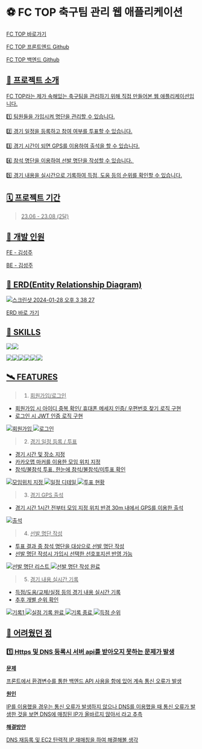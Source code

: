 # ⚽ FC TOP 축구팀 관리 웹 애플리케이션

<a href = "http://13.209.142.132/">FC TOP 바로가기

<a href = "https://github.com/dev-seongjoo/fc-top-client">FC TOP 프론트엔드 Github

<a href = "https://github.com/dev-seongjoo/fc-top-server">FC TOP 백엔드 Github

## 📣 프로젝트 소개
FC TOP라는 제가 속해있는 축구팀을 관리하기 위해 직접 만들어본 웹 애플리케이션입니다.

1️⃣ 팀원들을 가입시켜 명단을 관리할 수 있습니다.

2️⃣ 경기 일정을 등록하고 참여 여부를 투표할 수 있습니다.

3️⃣ 경기 시간이 되면 GPS를 이용하여 출석을 할 수 있습니다.

4️⃣ 참석 명단을 이용하여 선발 명단을 작성할 수 있습니다. 

5️⃣ 경기 내용을 실시간으로 기록하여 득점, 도움 등의 순위를 확인할 수 있습니다.

## 🗓️ 프로젝트 기간
> 23.06 - 23.08 (2달)

## 🙋 개발 인원
FE - 김성주

BE - 김성주

## 🔀 ERD(Entity Relationship Diagram)
![스크린샷 2024-01-28 오후 3 38 27](https://github.com/dev-seongjoo/fc-top-mern/assets/109133448/d21914c2-caf1-4cd6-b9ad-bdb99ee12d55)

<a href = "https://www.erdcloud.com/d/6qkQoHXk8voBvjd5X"> ERD 바로 가기

## 🏹 SKILLS
<img src="https://img.shields.io/badge/React-61DAFB?style=for-the-badge&logo=React&logoColor=white"><img src="https://img.shields.io/badge/CSS3-1572B6?style=for-the-badge&logo=CSS3&logoColor=white">

<img src="https://img.shields.io/badge/Node.js-339933?style=for-the-badge&logo=Node.js&logoColor=white"><img src="https://img.shields.io/badge/Express-000000?style=for-the-badge&logo=Express&logoColor=white"><img src="https://img.shields.io/badge/MySQL-4479A1?style=for-the-badge&logo=MySQL&logoColor=white"><img src="https://img.shields.io/badge/Sequelize-52B0E7?style=for-the-badge&logo=Sequelize&logoColor=white"><img src="https://img.shields.io/badge/Docker-2496ED?style=for-the-badge&logo=Docker&logoColor=white"><img src="https://img.shields.io/badge/Amazon EC2-FF9900?style=for-the-badge&logo=Amazon EC2&logoColor=white">

## 🛰️ FEATURES
> 1. 회원가입/로그인
- 회원가입 시 아이디 중복 확인/ 휴대폰 메세지 인증/ 우편번호 찾기 로직 구현
- 로그인 시 JWT 인증 로직 구현

![회원가입](https://github.com/dev-seongjoo/fc-top-mern/assets/109133448/7f066ce7-098f-45ac-913e-13e6fa2af3e6)
![로그인](https://github.com/dev-seongjoo/fc-top-mern/assets/109133448/e664a798-2023-4ba0-b870-4d6efee267e9)

> 2. 경기 일정 등록 / 투표
- 경기 시간 및 장소 지정
- 카카오맵 마커를 이용한 모임 위치 지정
- 참석/불참석 투표, 한눈에 참석/불참석/미투표 확인

![모임위치 지정](https://github.com/dev-seongjoo/fc-top-mern/assets/109133448/a83c79a8-ac3d-4fff-945a-cc8cabdce604)
![일정 디테일](https://github.com/dev-seongjoo/fc-top-mern/assets/109133448/532bd76c-9f66-4d4d-b500-d6660b15ba34)
![투표 현황](https://github.com/dev-seongjoo/fc-top-mern/assets/109133448/b0811173-4cc2-437f-8001-054c55721933)



> 3. 경기 GPS 출석
- 경기 시간 1시간 전부터 모임 지정 위치 반경 30m 내에서 GPS를 이용한 출석

![출석](https://github.com/dev-seongjoo/fc-top-mern/assets/109133448/6e4efb4c-a1c1-438a-9149-c4033e88939b)


> 4. 선발 명단 작성
- 투표 결과 중 참석 명단을 대상으로 선발 명단 작성
- 선발 명단 작성시 가입시 선택한 선호포지션 반영 가능

![선발 명단 리스트](https://github.com/dev-seongjoo/fc-top-mern/assets/109133448/712d0c89-086a-49b1-98b4-ae981ca59fda)
![선발 명단 작성 완료](https://github.com/dev-seongjoo/fc-top-mern/assets/109133448/c6db3ec4-07f0-4e3d-a9f6-2f022d50806d)


> 5. 경기 내용 실시간 기록
- 득점/도움/교체/실점 등의 경기 내용 실시간 기록
- 추후 개별 순위 확인

![기록1](https://github.com/dev-seongjoo/fc-top-mern/assets/109133448/5952e503-e4ba-4a46-9ea6-bf3d846c1bc5)
![실점 기록 완료](https://github.com/dev-seongjoo/fc-top-mern/assets/109133448/70169927-a483-4009-84f3-e5c39f33bb0a)
![기록 종료](https://github.com/dev-seongjoo/fc-top-mern/assets/109133448/96f6d5d6-32ea-4590-933f-2209d2f085d6)
![득점 순위](https://github.com/dev-seongjoo/fc-top-mern/assets/109133448/25542eaf-dd08-43e6-bdfb-2aed74198533)


## 🚨 어려웠던 점

### 1️⃣ Https 및 DNS 등록시 서버 api를 받아오지 못하는 문제가 발생

**문제**

프론트에서 환경변수를 통한 백엔드 API 사용을 함에 있어 계속 통신 오류가 발생

**원인**

IP를 이용했을 경우는 통신 오류가 발생하지 않으나 DNS를 이용했을 때 통신 오류가 발생한 것을 보면 DNS에 매칭된 IP가 올바르지 않아서 라고 추측

**해결방안**

DNS 재등록 및 EC2 탄력적 IP 재매칭을 하여 해결해볼 생각
